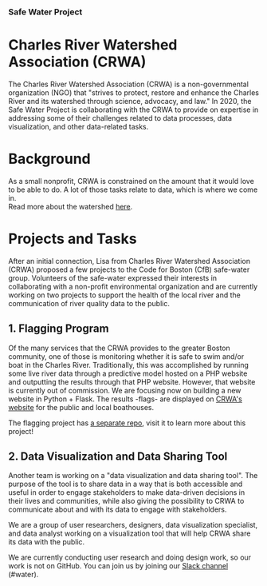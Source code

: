 ### Safe Water Project

# Charles River Watershed Association (CRWA)

The Charles River Watershed Association (CRWA) is a non-governmental organization (NGO) that "strives to protect, restore and enhance the Charles River and its watershed through science, advocacy, and law." In 2020, the Safe Water Project is collaborating with the CRWA to provide on expertise in addressing some of their challenges related to data processes, data visualization, and other data-related tasks.

# Background

As a small nonprofit, CRWA is constrained on the amount that it would love to be able to do. A lot of those tasks relate to data, which is where we come in.   
Read more about the watershed [here](https://github.com/codeforboston/flagging/wiki/Background-and-Purpose).

# Projects and Tasks

After an initial connection, Lisa from Charles River Watershed Association (CRWA) proposed a few projects to the Code for Boston (CfB) safe-water group. Volunteers of the safe-water expressed their interests in collaborating with a non-profit environmental organization and are currently working on two projects to support the health of the local river and the communication of river quality data to the public.


## 1. Flagging Program

Of the many services that the CRWA provides to the greater Boston community, one of those is monitoring whether it is safe to swim and/or boat in the Charles River. Traditionally, this was accomplished by running some live river data through a predictive model hosted on a PHP website and outputting the results through that PHP website. However, that website is currently out of commission. We are focusing now on building a new website in Python + Flask. The results -flags- are displayed on [CRWA's website](https://www.crwa.org/flagging-program.html) for the public and local boathouses.

The flagging project has [a separate repo](https://github.com/codeforboston/flagging), visit it to learn more about this project!

## 2. Data Visualization and Data Sharing Tool

Another team is working on a "data visualization and data sharing tool". The purpose of the tool is to share data in a way that is both accessible and useful in order to engage stakeholders to make data-driven decisions in their lives and communities, while also giving the possibility to CRWA to communicate about and with its data to engage with stakeholders.  

We are a group of user researchers, designers, data visualization specialist, and data analyst working on a visualization tool that will help CRWA share its data with the public.  

We are currently conducting user research and doing design work, so our work is not on GitHub. You can join us by joining our [Slack channel](https://communityinviter.com/apps/cfb-public/code-for-boston) (#water).  



